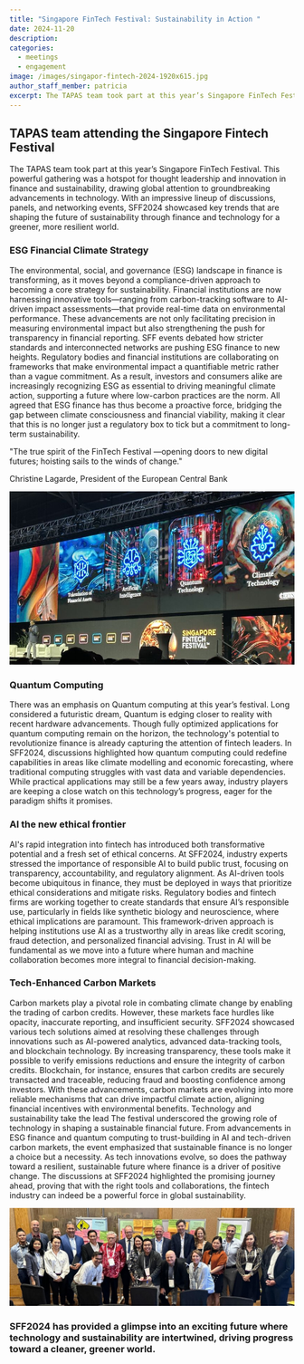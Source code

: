 ```yaml
---
title: "Singapore FinTech Festival: Sustainability in Action "
date: 2024-11-20
description: 
categories:
  - meetings
  - engagement
image: /images/singapor-fintech-2024-1920x615.jpg
author_staff_member: patricia
excerpt: The TAPAS team took part at this year’s Singapore FinTech Festival. This powerful gathering was a hotspot for thought leadership and innovation in finance and sustainability, drawing global attention to groundbreaking advancements in technology. With an impressive lineup of discussions, panels, and networking events, SFF2024 showcased key trends that are shaping the future of sustainability through finance and technology for a greener, more resilient world.
---
```

## TAPAS team attending the Singapore Fintech Festival   

The TAPAS team took part at this year’s Singapore FinTech Festival. This powerful gathering was a hotspot for thought leadership and innovation in finance and sustainability, drawing global attention to groundbreaking advancements in technology. With an impressive lineup of discussions, panels, and networking events, SFF2024 showcased key trends that are shaping the future of sustainability through finance and technology for a greener, more resilient world.   

### ESG Financial Climate Strategy

The environmental, social, and governance (ESG) landscape in finance is transforming, as it moves beyond a compliance-driven approach to becoming a core strategy for sustainability. Financial institutions are now harnessing innovative tools—ranging from carbon-tracking software to AI-driven impact assessments—that provide real-time data on environmental performance. These advancements are not only facilitating precision in measuring environmental impact but also strengthening the push for transparency in financial reporting.
SFF events debated how stricter standards and interconnected networks are pushing ESG finance to new heights. Regulatory bodies and financial institutions are collaborating on frameworks that make environmental impact a quantifiable metric rather than a vague commitment. As a result, investors and consumers alike are increasingly recognizing ESG as essential to driving meaningful climate action, supporting a future where low-carbon practices are the norm. All agreed that ESG finance has thus become a proactive force, bridging the gap between climate consciousness and financial viability, making it clear that this is no longer just a regulatory box to tick but a commitment to long-term sustainability.


"The true spirit of the FinTech Festival —opening doors to new digital futures; hoisting sails to the winds of change."

Christine Lagarde, 
President of the European Central Bank

![Singapore Fintech Festival](/images/SinFiTech.png)

### Quantum Computing

There was an emphasis on Quantum computing at this year’s festival. Long considered a futuristic dream, Quantum is edging closer to reality with recent hardware advancements. Though fully optimized applications for quantum computing remain on the horizon, the technology's potential to revolutionize finance is already capturing the attention of fintech leaders. In SFF2024, discussions highlighted how quantum computing could redefine capabilities in areas like climate modelling and economic forecasting, where traditional computing struggles with vast data and variable dependencies. While practical applications may still be a few years away, industry players are keeping a close watch on this technology’s progress, eager for the paradigm shifts it promises.

### AI the new ethical frontier

AI's rapid integration into fintech has introduced both transformative potential and a fresh set of ethical concerns. At SFF2024, industry experts stressed the importance of responsible AI to build public trust, focusing on transparency, accountability, and regulatory alignment. As AI-driven tools become ubiquitous in finance, they must be deployed in ways that prioritize ethical considerations and mitigate risks.
Regulatory bodies and fintech firms are working together to create standards that ensure AI’s responsible use, particularly in fields like synthetic biology and neuroscience, where ethical implications are paramount. This framework-driven approach is helping institutions use AI as a trustworthy ally in areas like credit scoring, fraud detection, and personalized financial advising. Trust in AI will be fundamental as we move into a future where human and machine collaboration becomes more integral to financial decision-making.

### Tech-Enhanced Carbon Markets

Carbon markets play a pivotal role in combating climate change by enabling the trading of carbon credits. However, these markets face hurdles like opacity, inaccurate reporting, and insufficient security. SFF2024 showcased various tech solutions aimed at resolving these challenges through innovations such as AI-powered analytics, advanced data-tracking tools, and blockchain technology. By increasing transparency, these tools make it possible to verify emissions reductions and ensure the integrity of carbon credits.
Blockchain, for instance, ensures that carbon credits are securely transacted and traceable, reducing fraud and boosting confidence among investors. With these advancements, carbon markets are evolving into more reliable mechanisms that can drive impactful climate action, aligning financial incentives with environmental benefits.
Technology and sustainability take the lead
The festival underscored the growing role of technology in shaping a sustainable financial future. From advancements in ESG finance and quantum computing to trust-building in AI and tech-driven carbon markets, the event emphasized that sustainable finance is no longer a choice but a necessity. As tech innovations evolve, so does the pathway toward a resilient, sustainable future where finance is a driver of positive change. The discussions at SFF2024 highlighted the promising journey ahead, proving that with the right tools and collaborations, the fintech industry can indeed be a powerful force in global sustainability.   

![Insights Forum](/images/insights5.png)

### SFF2024 has provided a glimpse into an exciting future where technology and sustainability are intertwined, driving progress toward a cleaner, greener world.

